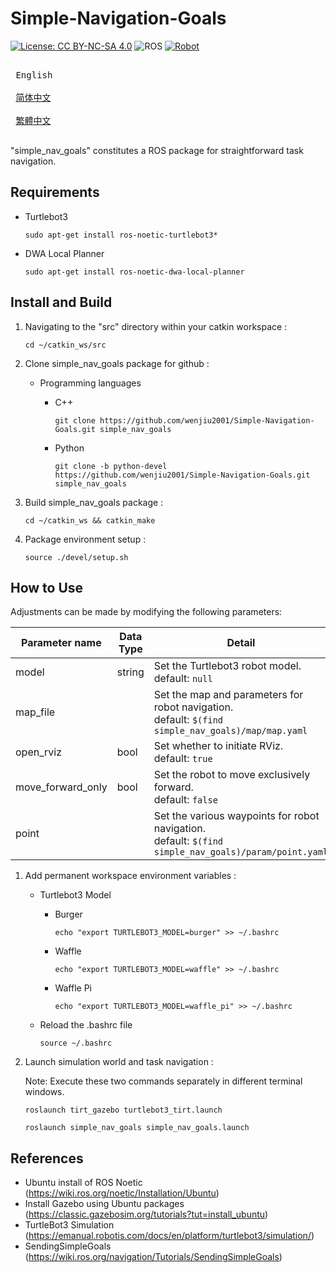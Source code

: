 # Simple-Navigation-Goals

[![License: CC BY-NC-SA 4.0](https://img.shields.io/badge/License-CC_BY--NC--SA_4.0-lightgrey.svg)](https://creativecommons.org/licenses/by-nc-sa/4.0/)
![ROS](https://img.shields.io/badge/ROS-Noetic-blue)
[![Robot](https://img.shields.io/badge/Robot-TurtleBot3-brightgreen)](https://emanual.robotis.com/docs/en/platform/turtlebot3/simulation/#gazebo-simulation)

<kbd> <br> English <br> </kbd>
<kbd> <br> [简体中文][zh-CN] <br> </kbd>
<kbd> <br> [繁體中文][zh-TW] <br> </kbd>

[zh-CN]: README_zh-CN.md
[zh-TW]: README_zh-TW.md

"simple_nav_goals" constitutes a ROS package for straightforward task navigation.

## Requirements

- Turtlebot3
   ```
   sudo apt-get install ros-noetic-turtlebot3*
   ```
- DWA Local Planner
   ```
   sudo apt-get install ros-noetic-dwa-local-planner
   ```

## Install and Build

1. Navigating to the "src" directory within your catkin workspace :
   ```
   cd ~/catkin_ws/src
   ```
2. Clone simple_nav_goals package for github :

   - Programming languages

      - C++
        ```
        git clone https://github.com/wenjiu2001/Simple-Navigation-Goals.git simple_nav_goals
        ```
      - Python
        ```
        git clone -b python-devel https://github.com/wenjiu2001/Simple-Navigation-Goals.git simple_nav_goals
        ```
3. Build simple_nav_goals package :
   ```
   cd ~/catkin_ws && catkin_make
   ```
4. Package environment setup :
   ```
   source ./devel/setup.sh
   ```

## How to Use

Adjustments can be made by modifying the following parameters:

| Parameter name    | Data Type | Detail                                                                                                    |
| ----------------- | --------- | --------------------------------------------------------------------------------------------------------- |
| model             | string    | Set the Turtlebot3 robot model. <br/>default: `null`                                                      |
| map_file          |           | Set the map and parameters for robot navigation. <br/>default: `$(find simple_nav_goals)/map/map.yaml`    |
| open_rviz         | bool      | Set whether to initiate RViz. <br/>default: `true`                                                        |
| move_forward_only | bool      | Set the robot to move exclusively forward. <br/>default: `false`                                          |
| point             |           | Set the various waypoints for robot navigation. <br/>default: `$(find simple_nav_goals)/param/point.yaml` |

1. Add permanent workspace environment variables :

   - Turtlebot3 Model

      - Burger
        ```
        echo "export TURTLEBOT3_MODEL=burger" >> ~/.bashrc
        ```
      - Waffle
        ```
        echo "export TURTLEBOT3_MODEL=waffle" >> ~/.bashrc
        ```
      - Waffle Pi
        ```
        echo "export TURTLEBOT3_MODEL=waffle_pi" >> ~/.bashrc
        ```
   - Reload the .bashrc file
     ```
     source ~/.bashrc
     ```
2. Launch simulation world and task navigation :

   Note: Execute these two commands separately in different terminal windows.
   ```
   roslaunch tirt_gazebo turtlebot3_tirt.launch
   ```
   ```
   roslaunch simple_nav_goals simple_nav_goals.launch
   ```
   
## References

- Ubuntu install of ROS Noetic (https://wiki.ros.org/noetic/Installation/Ubuntu)
- Install Gazebo using Ubuntu packages (https://classic.gazebosim.org/tutorials?tut=install_ubuntu)
- TurtleBot3 Simulation (https://emanual.robotis.com/docs/en/platform/turtlebot3/simulation/)
- SendingSimpleGoals (https://wiki.ros.org/navigation/Tutorials/SendingSimpleGoals)
